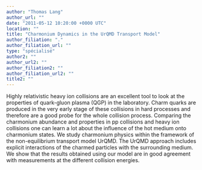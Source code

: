 ```yaml
---
author: "Thomas Lang"
author_url: ""
date: "2011-05-12 10:20:00 +0000 UTC"
location: ""
title: "Charmonium Dynamics in the UrQMD Transport Model"
author_filiation: "."
author_filiation_url: ""
type: "spécialisé"
author2: ""
author_url2: ""
author_filiation2: ""
author_filiation_url2: ""
title2: ""
---
```

Highly relativistic heavy ion collisions are an excellent tool to look at the properties of quark-gluon plasma (QGP) in the laboratory. Charm quarks are produced in the very early stage of these collisions in hard processes and therefore are a good probe for the whole collision process. Comparing the charmonium abundance and properties in pp collisions and heavy ion collisions one can learn a lot about the influence of the hot medium onto charmonium states. We study charmonium physics within the framework of the non-equilibrium transport model UrQMD. The UrQMD approach includes explicit interactions of the charmed particles with the surrounding medium. We show that the results obtained using our model are in good agreement with measurements at the different collision energies.
